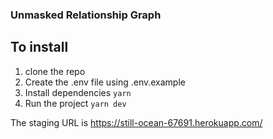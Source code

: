 ### Unmasked Relationship Graph

 ## To install
 1. clone the repo
 2. Create the .env file using .env.example
 3. Install dependencies
 `yarn`
 4. Run the project
 `yarn dev`

 The staging URL is https://still-ocean-67691.herokuapp.com/